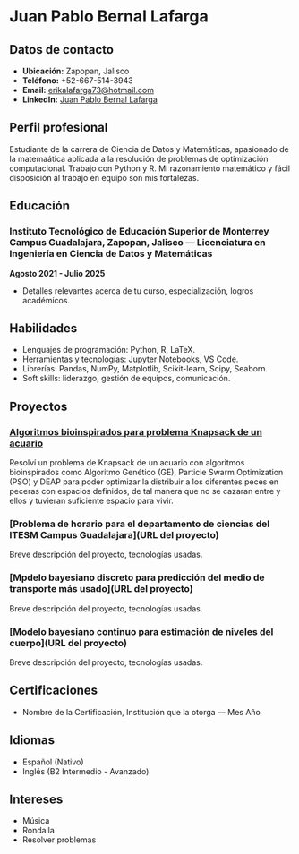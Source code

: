 # Juan Pablo Bernal Lafarga

## Datos de contacto
- **Ubicación:** Zapopan, Jalisco
- **Teléfono:** +52-667-514-3943
- **Email:** erikalafarga73@hotmail.com
- **LinkedIn:** [Juan Pablo Bernal Lafarga](www.linkedin.com/in/juan-pablo-bernal-lafarga-7b9942232)

## Perfil profesional
Estudiante de la carrera de Ciencia de Datos y Matemáticas, apasionado de la matemaática aplicada a la resolución de problemas de optimización computacional. Trabajo con Python y R.
Mi razonamiento matemático y  fácil disposición al trabajo en equipo son mis fortalezas.

## Educación
### Instituto Tecnológico de Educación Superior de Monterrey Campus Guadalajara, Zapopan, Jalisco — Licenciatura en Ingeniería en Ciencia de Datos y Matemáticas
**Agosto 2021 - Julio 2025**
- Detalles relevantes acerca de tu curso, especialización, logros académicos.

## Habilidades
- Lenguajes de programación: Python, R, LaTeX.
- Herramientas y tecnologías: Jupyter Notebooks, VS Code.
- Librerías: Pandas, NumPy, Matplotlib, Scikit-learn, Scipy, Seaborn.
- Soft skills: liderazgo, gestión de equipos, comunicación.

## Proyectos
### [Algoritmos bioinspirados para problema Knapsack de un acuario](https://github.com/JPBL101203/Portafolio-Optimizacion/blob/2591f1b86d274b5f1fcdcde6e99f7f701fc16277/Knapsack_Aquarium.ipynb)
Resolví un problema de Knapsack de un acuario con algoritmos bioinspirados como Algoritmo Genético (GE), Particle Swarm Optimization (PSO) y DEAP para poder optimizar la distribuir a los diferentes peces en peceras con espacios definidos, de tal manera que no se cazaran entre y ellos y tuvieran suficiente espacio para vivir.

### [Problema de horario para el departamento de ciencias del ITESM Campus Guadalajara](URL del proyecto)
Breve descripción del proyecto, tecnologías usadas.

### [Mpdelo bayesiano discreto para predicción del medio de transporte más usado](URL del proyecto)
Breve descripción del proyecto, tecnologías usadas.

### [Modelo bayesiano continuo para estimación de niveles del cuerpo](URL del proyecto)
Breve descripción del proyecto, tecnologías usadas.

## Certificaciones
- Nombre de la Certificación, Institución que la otorga — Mes Año

## Idiomas
- Español (Nativo)
- Inglés (B2 Intermedio - Avanzado)

## Intereses
- Música
- Rondalla
- Resolver problemas




